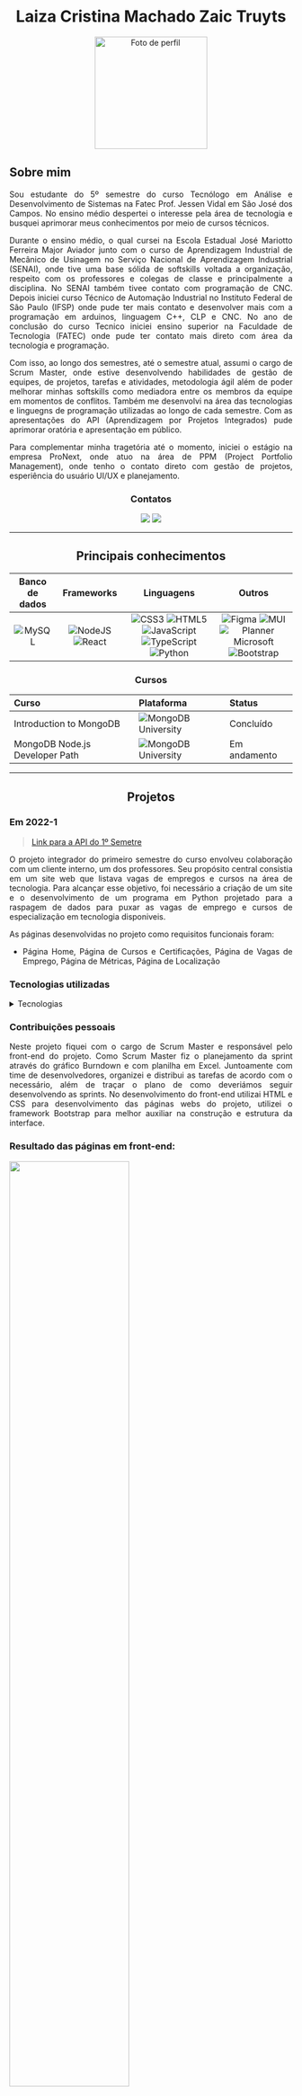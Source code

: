 <Div align="center" >
  
# Laiza Cristina Machado Zaic Truyts
</Div>

<Div align="center" >
<img align="center" src="https://github.com/LaizaCristina/Portifolio-TG/blob/main/fotor-2024032819202.png" alt="Foto de perfil" width="200"/>
</Div>

  
## Sobre mim

<Div align="justify" >

Sou estudante do 5º semestre do curso Tecnólogo em Análise e Desenvolvimento de Sistemas na Fatec Prof. Jessen Vidal em São José dos Campos. No ensino médio despertei o interesse pela área de tecnologia e busquei aprimorar meus conhecimentos por meio de cursos técnicos.

Durante o ensino médio, o qual cursei na Escola Estadual José Mariotto Ferreira Major Aviador junto com o curso de Aprendizagem Industrial de Mecânico de Usinagem no Serviço Nacional de Aprendizagem Industrial (SENAI), onde tive uma base sólida de softskills voltada a organização, respeito com os professores e colegas de classe e principalmente a disciplina. No SENAI também tivee contato com programação de CNC. Depois iniciei curso Técnico de Automação Industrial no Instituto Federal de São Paulo (IFSP) onde pude ter mais contato e desenvolver mais com a programação em arduinos, linguagem C++, CLP e CNC. 
No ano de conclusão do curso Tecnico iniciei ensino superior na Faculdade de Tecnologia (FATEC) onde pude ter contato mais direto com área da tecnologia e programação.

Com isso, ao longo dos semestres, até o semestre atual, assumi o cargo de Scrum Master, onde estive desenvolvendo habilidades de gestão de equipes, de projetos, tarefas e atividades, metodologia ágil além de poder melhorar minhas softskills como mediadora entre os membros da equipe em momentos de conflitos. Também me desenvolvi na área das tecnologias e linguegns de programação utilizadas ao longo de cada semestre. Com as apresentações do API (Aprendizagem por Projetos Integrados) pude aprimorar oratória e apresentação em público.

Para complementar minha tragetória até o momento, iniciei o estágio na empresa ProNext, onde atuo na área de PPM (Project Portfolio Management), onde tenho o contato direto com gestão de projetos, esperiência do usuário UI/UX e planejamento.

</Div>

<Div align="center" >

### Contatos
  <a href= "https://www.linkedin.com/in/laiza-cristina-machado-zaic-truyts-476223252/" target="_blank"><img src="https://img.shields.io/badge/-LinkedIn-%230077B5?style=for-the-badge&logo=linkedin&logoColor=white" target="_blank"></a> 
  <a href = "https://github.com/LaizaCristina" target="_blank"><img src="https://img.shields.io/badge/github-%23121011.svg?style=for-the-badge&logo=github&logoColor=white" target="_blank"></a>
<hr />  

## Principais conhecimentos

 
|Banco de dados|Frameworks|Linguagens|Outros|
| :-------: | :--------: | :----: | :--------: |
| ![MySQL](https://img.shields.io/badge/mysql-%2300f.svg?style=for-the-badge&logo=mysql&logoColor=white) | ![NodeJS](https://img.shields.io/badge/node.js-6DA55F?style=for-the-badge&logo=node.js&logoColor=white) ![React](https://img.shields.io/badge/react-%2320232a.svg?style=for-the-badge&logo=react&logoColor=%2361DAFB)| ![CSS3](https://img.shields.io/badge/css3-%231572B6.svg?style=for-the-badge&logo=css3&logoColor=white) ![HTML5](https://img.shields.io/badge/html5-%23E34F26.svg?style=for-the-badge&logo=html5&logoColor=white) ![JavaScript](https://img.shields.io/badge/javascript-%23323330.svg?style=for-the-badge&logo=javascript&logoColor=%23F7DF1E) ![TypeScript](https://img.shields.io/badge/typescript-%23007ACC.svg?style=for-the-badge&logo=typescript&logoColor=white) ![Python](https://img.shields.io/badge/python-3670A0?style=for-the-badge&logo=python&logoColor=ffdd54) |![Figma](https://img.shields.io/badge/figma-%23F24E1E.svg?style=for-the-badge&logo=figma&logoColor=white) ![MUI](https://img.shields.io/badge/MUI-%230081CB.svg?style=for-the-badge&logo=mui&logoColor=white) ![Planner Microsoft](https://img.shields.io/badge/Planner-%23217800?style=for-the-badge&logo=microsoft&logoColor=white) ![Bootstrap](https://img.shields.io/badge/Bootstrap-%236633CC?style=for-the-badge&logo=bootstrap&logoColor=white)|

### Cursos

|   Curso  |  Plataforma  |   Status    |
| :---   | :---    | :---      |
| Introduction to MongoDB | ![MongoDB University](https://img.shields.io/badge/MongoDB-%234ea94b.svg?style=for-the-badge&logo=mongodb&logoColor=white) |  Concluído |
| MongoDB Node.js Developer Path | ![MongoDB University](https://img.shields.io/badge/MongoDB-%234ea94b.svg?style=for-the-badge&logo=mongodb&logoColor=white) |  Em andamento |

<hr /> 

## Projetos

</Div>

### Em 2022-1

<Div align="justify" >

> [Link para a API do 1º Semetre](https://github.com/4DeskGroup/API-2022.1)

O projeto integrador do primeiro semestre do curso envolveu colaboração com um cliente interno, um dos professores. Seu propósito central consistia em um site web que listava vagas de empregos e cursos na área de tecnologia. Para alcançar esse objetivo, foi necessário a criação de um site e o desenvolvimento de um programa em Python projetado para a raspagem de dados para puxar as vagas de emprego e cursos de especialização em tecnologia disponiveis.

As páginas desenvolvidas no projeto como requisitos funcionais foram:
- Página Home, Página de Cursos e Certificações, Página de Vagas de Emprego, Página de Métricas, Página de Localização
</Div>

### Tecnologias utilizadas

 <details><summary>Tecnologias</summary>
   
  <img width="50 rem" src="https://cdn.jsdelivr.net/gh/devicons/devicon/icons/figma/figma-original.svg"/>Figma 
  > Utilizado para desenvolver o protótipo apresentado ao cliente.
  
  <img width="50 rem" src="https://cdn.jsdelivr.net/gh/devicons/devicon/icons/vscode/vscode-original.svg"/> VScode 
  > Utilizado para o desenvolvimento do código de todo o projeto.

  <img width="50 rem" src="https://cdn.jsdelivr.net/gh/devicons/devicon/icons/html5/html5-original.svg"/> HTML 
  > Utilizamos HTML em nosso projeto para a criação da estrutura das páginas web para apresentação das vagas de cursos e empregos disponíveis, também criamos uma página que exibia métricas a respeitos dessas vagas listadas no site.

  <img width="50 rem" src="https://cdn.jsdelivr.net/gh/devicons/devicon/icons/css3/css3-original.svg"/> CSS 
  > Utilizamos o CSS para estilizar, assim melhorando a apresentação visual de nossas páginas criadas com HTML. Com o CSS, conseguimos controlar cores, fontes e layout.

  <img width="50 rem" src="https://cdn.jsdelivr.net/gh/devicons/devicon/icons/github/github-original.svg"/> Github 
  > Utilizamos o GitHub para a hospedagem do código, facilitando o trabalho em equipe, oferecendo controle de versão eficiente e permitindo o gerenciamento dos colaboradores.

  <img width="50 rem" src="https://cdn.jsdelivr.net/gh/devicons/devicon/icons/python/python-original.svg"/> Python 
  > Utilizamos o Python para o 'web scraping' em sites de vaga de empregos e cursos, extraindo informações como título da vaga, localização, empresa, salário e o link que redirecionava para a página da vaga.

 </details>


### Contribuições pessoais

<Div align="justify" >

Neste projeto fiquei com o cargo de Scrum Master e responsável pelo front-end do projeto. Como Scrum Master fiz o planejamento da sprint através do gráfico Burndown e com planilha em Excel. Juntoamente com time de desenvolvedores, organizei e distribui as tarefas de acordo com o necessário, além de traçar o plano de como deveriámos seguir desenvolvendo as sprints.
No desenvolvimento do front-end utilizai HTML e CSS para desenvolvimento das páginas webs do projeto, utilizei o framework Bootstrap para melhor auxiliar na construção e estrutura da interface.

### Resultado das páginas em front-end:
 <img src='https://user-images.githubusercontent.com/100849359/172060844-e01a5767-ed41-46ba-90f4-32270e1b5a77.gif' width='65%' height='65%'>
 <img src='https://user-images.githubusercontent.com/100849359/172060863-0a367980-76e4-49b9-b130-706e255ce7c2.gif' width='65%' height='65%'>
 
</div>

### Hard skills
* Criação de protótipos pelo Figma:
> Sei fazer com autonomia.

* Desenvolvimento de páginas web utilizando as linguagens HTML5 e CSS3:
> Sei fazer com autonomia.

### Soft skills
* Organização 
> Como Scrum Maaster, adiquiri por meio da gestão do projeto, gestão da equipe, separação de tarefas e controle de tempo e peso das atividades através do desenvolvimento do burndown e backlog.

* Comunicação 
> Como Scrum Maaster, alcancei por meio da comunicação estabelecida com a equipe, durante nossas reuniões diárias, a divisão de tarefas, alinhamentos e resoluções de conflitos e empecilhos no meio do projeto.
 
* Proatividade
> Alcançada por meio de pesquisas sobre como usar e desenvolver com a tecnologias, pesquisas sobre como melhorar o desenvolvimento da equipe e metodologia SCRUM.

* Trabalho em equipe
> Adiquirido por meio da capacidade de colaborar efetivamente com meus colegas durante a execução do projeto, compartilhando ideias e trabalhando em conjunto para alcançar o sucesso deste projeto.






